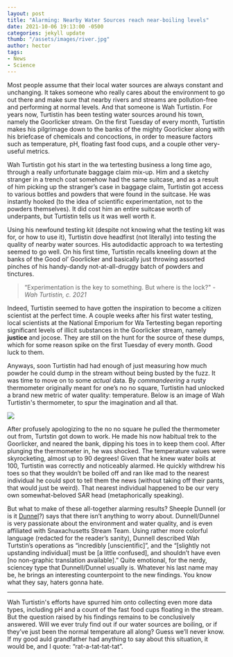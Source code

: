 ```yaml
---
layout: post
title: "Alarming: Nearby Water Sources reach near-boiling levels"
date: 2021-10-06 19:13:00 -0500
categories: jekyll update
thumb: "/assets/images/river.jpg"
author: hector
tags:
- News
- Science
---
```


Most people assume that their local water sources are always constant and unchanging. It takes someone who really cares about the environment to go out there and make sure that nearby rivers and streams are pollution-free and performing at normal levels. And that someone is Wah Turtistin. For years now, Turtistin has been testing water sources around his town, namely the Goorlicker stream. On the first Tuesday of every month, Turtistin makes his pilgrimage down to the banks of the mighty Goorlicker along with his briefcase of chemicals and concoctions, in order to measure factors such as temperature, pH, floating fast food cups, and a couple other very-useful metrics. 

Wah Turtistin got his start in the wa tertesting business a long time ago, through a really unfortunate baggage claim mix-up. Him and a sketchy stranger in a trench coat somehow had the same suitcase, and as a result of him picking up the stranger’s case in baggage claim, Turtistin got access to various bottles and powders that were found in the suitcase. He was instantly hooked (to the idea of scientific experimentation, not to the powders themselves). It did cost him an entire suitcase worth of underpants, but Turtistin tells us it was well worth it. 

Using his newfound testing kit (despite not knowing what the testing kit was for, or how to use it), Turtistin dove headfirst (not literally) into testing the quality of nearby water sources. His autodidactic approach to wa tertesting seemed to go well. On his first time, Turtistin recalls kneeling down at the banks of the Good ol’ Goorlicker and basically just throwing assorted pinches of his handy-dandy not-at-all-druggy batch of powders and tinctures. 

> “Experimentation is the key to something. But where is the lock?" - *Wah Turtistin, c. 2021*

Indeed, Turtistin seemed to have gotten the inspiration to become a citizen scientist at the perfect time. A couple weeks after his first water testing, local scientists at the National Emporium for Wa Tertesting began reporting significant levels of illicit substances in the Goorlicker stream, namely **justice** and jocose. They are still on the hunt for the source of these dumps, which for some reason spike on the first Tuesday of every month. Good luck to them.

Anyways, soon Turtistin had had enough of just measuring how much powder he could dump in the stream without being busted by the fuzz. It was time to move on to some *actual* data. By *commandeering* a rusty thermometer originally meant for one’s no no square, Turtistin had unlocked a brand new metric of water quality: temperature. Below is an image of Wah Turtistin's thermometer, to spur the imagination and all that.

![](https://hecrenews.github.io/assets/images/thermometer.jpg)

After profusely apologizing to the no no square he pulled the thermometer out from, Turtstin got down to work. He made his now habitual trek to the Goorlicker, and neared the bank, dipping his toes in to keep them cool. After plunging the thermometer in, he was shocked. The temperature values were skyrocketing, almost up to 90 degrees! Given that he knew water boils at 100, Turtistin was correctly and noticeably alarmed. He quickly withdrew his toes so that they wouldn’t be boiled off and ran like mad to the nearest individual he could spot to tell them the news (without taking off their pants, that would just be weird). That nearest individual happened to be our very own somewhat-beloved SAR head (metaphorically speaking).

But what to make of these all-together alarming results? Sheeple Dunnell (or is it [Dunnel](https://hecrenews.github.io/jekyll/update/2021/10/04/abundance-of-negative-mass-leads-top-scientists-to-question-the-existence-of-gummy-worms.html)?) says that there isn’t anything to worry about. Dunnell/Dunnel is very passionate about the environment and water quality, and is even affiliated with Snaxachusetts Stream Team. Using rather more colorful language (redacted for the reader’s sanity), Dunnell described Wah Turtstin’s operations as “incredibly [unscientific]”, and the “[slightly not upstanding individual] must be [a little confused], and shouldn’t have even [no non-graphic translation available].” Quite emotional, for the nerdy, sciencey type that Dunnell/Dunnel usually is. Whatever his last name may be, he brings an interesting counterpoint to the new findings. You know what they say, haters gonna hate.

---

Wah Turtistin's efforts have spurred him onto collecting even more data types, including pH and a count of the fast food cups floating in the stream. But the question raised by his findings remains to be conclusively answered. Will we ever truly find out if our water sources are boiling, or if they’ve just been the normal temperature all along? Guess we’ll never know. If my good auld grandfather had anything to say about this situation, it would be, and I quote: “rat-a-tat-tat-tat”.
